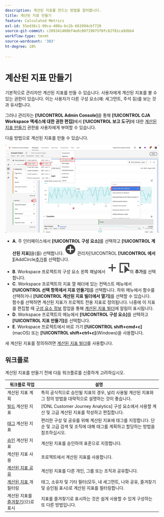 ```yaml
---
description: 계산된 지표를 만드는 방법을 알아봅니다.
title: 계산된 지표 만들기
feature: Calculated Metrics
exl-id: 55ed36c1-99ca-400a-bc2b-661994cbf720
source-git-commit: c209341400bf4e0c00719075f0fc82f81ca9dbb4
workflow-type: tm+mt
source-wordcount: '383'
ht-degree: 18%

---
```


# 계산된 지표 만들기

기본적으로 관리자만 계산된 지표를 만들 수 있습니다. 사용자에게 계산된 지표를 볼 수 있는 권한이 있습니다. 이는 사용자가 다른 구성 요소(예: 세그먼트, 주석 등)를 보는 것과 유사합니다.

그러나 관리자는 **[!UICONTROL Admin Console]**&#x200B;을 통해 **[!UICONTROL CJA Workspace 액세스에 대한 권한 편집]**&#x200B;에서 **[!UICONTROL 보고 도구]**&#x200B;에 대한 [계산된 지표 만들기](/help/technotes/access-control.md#user-level-access) 권한을 사용자에게 부여할 수 있습니다.


다음 방법으로 계산된 지표를 만들 수 있습니다.

![지표를 만드는 방법](assets/create-metric.png)

* **A**. 주 인터페이스에서 **[!UICONTROL 구성 요소]**&#x200B;를 선택하고 **[!UICONTROL 계산된 지표]**&#x200B;을(를) 선택합니다. ![계산된 지표](/help/assets/icons/AddCircle.svg) 관리자[!UICONTROL **[!UICONTROL 에서 ]**]AddCircle[추가](/help/components/calc-metrics/cm-workflow/cm-manager.md)를 선택합니다.
* **B**. Workspace 프로젝트의 구성 요소 왼쪽 패널에서 ![이벤트](/help/assets/icons/Add.svg) ![지표](/help/assets/icons/Event.svg)의 **추가**&#x200B;를 선택합니다.
* **C**. Workspace 프로젝트의 지표 열 헤더에 있는 컨텍스트 메뉴에서 **[!UICONTROL 선택 항목에서 지표 만들기]**&#x200B;를 선택합니다. 하위 메뉴에서 함수를 선택하거나 **[!UICONTROL 계산된 지표 빌더에서 열기]**&#x200B;를 선택할 수 있습니다. <br/>함수를 선택하면 계산된 지표가 프로젝트 전용 지표로 정의됩니다. 나중에 이 지표를 편집할 때 [구성 요소 정보](/help/components/use-components-in-workspace.md#component-info) 팝업을 통해 [계산된 지표 빌더](/help/components/calc-metrics/cm-workflow/cm-build-metrics.md)에 알림이 표시됩니다.
* **D**. Workspace 프로젝트의 메뉴에서 **[!UICONTROL 구성 요소]**&#x200B;를 선택하고 **[!UICONTROL 지표 만들기]**&#x200B;를 선택합니다.
* **E**. Workspace 프로젝트에서 바로 가기 **[!UICONTROL shift+cmd+c]**(macOS) 또는 **[!UICONTROL shift+ctrl+c]**(Windows)을 사용합니다.

새 계산된 지표를 정의하려면 [계산된 지표 빌더](/help/components/calc-metrics/cm-workflow/cm-build-metrics.md)를 사용합니다.


## 워크플로

계산된 지표를 만들기 전에 다음 워크플로를 신중하게 고려하십시오.

| 워크플로 작업 | 설명 |
| --- | --- |
| 계산된 지표 계획 | 특히 공식적으로 승인될 지표의 경우, 널리 사용될 계산된 지표와 그 정의 방법을 대략적으로 설명하는 것이 좋습니다. |
| [빌드](/help/components/calc-metrics/cm-workflow/cm-build-metrics.md) 계산된 지표 | [!DNL Customer Journey Analytics] 구성 요소에서 사용할 계산 및 고급 계산된 지표를 작성하고 편집합니다. |
| [태그](cm-tagging.md) 계산된 지표 | 편리한 구성 및 공유를 위해 계산된 지표에 태그를 지정합니다. 단순 및 고급 검색 및 조직에 대해 태그를 계획하고 할당하는 방법을 참조하십시오. |
| [승인](cm-approving.md) 계산된 지표 | 계산된 지표를 승인하여 표준으로 지정합니다. |
| 계산된 지표 사용 | 프로젝트에서 계산된 지표를 사용합니다. |
| [계산된 지표 공유](cm-sharing.md) | 계산된 지표를 다른 개인, 그룹 또는 조직과 공유합니다. |
| [계산된 지표 ](cm-filter.md)개 필터링 | 태그, 소유자 및 기타 필터(모두, 내 세그먼트, 나와 공유, 즐겨찾기 및 승인됨 표시)로 계산된 지표를 필터링합니다. |
| 계산된 지표를 [즐겨찾기](cm-finding.md)(으)로 표시 | 지표를 즐겨찾기로 표시하는 것은 쉽게 사용할 수 있게 구성하는 또 다른 방법입니다. |

